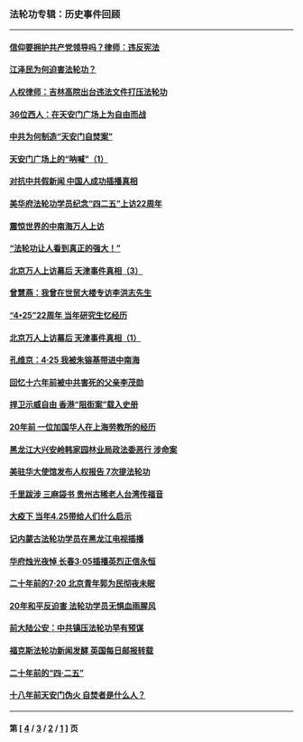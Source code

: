 ### 法轮功专辑：历史事件回顾
---
#### [信仰要拥护共产党领导吗？律师：违反宪法](../../pages/nf5793/n14061325.md?09070430) 
#### [江泽民为何迫害法轮功？](../../pages/nf5793/n13876324.md?09070430) 
#### [人权律师：吉林高院出台违法文件打压法轮功](../../pages/nf5793/n13825665.md?09070430) 
#### [36位西人：在天安门广场上为自由而战](../../pages/nf5793/n13390029.md?09070430) 
#### [中共为何制造“天安门自焚案”](../../pages/nf5793/n13183270.md?09070430) 
#### [天安门广场上的“呐喊”（1）](../../pages/nf5793/n13105277.md?09070430) 
#### [对抗中共假新闻 中国人成功插播真相](../../pages/nf5793/n12910618.md?09070430) 
#### [美华府法轮功学员纪念“四二五”上访22周年](../../pages/nf5793/n12904445.md?09070430) 
#### [震惊世界的中南海万人上访](../../pages/nf5793/n12903976.md?09070430) 
#### [“法轮功让人看到真正的强大！”](../../pages/nf5793/n12903195.md?09070430) 
#### [北京万人上访幕后 天津事件真相（3）](../../pages/nf5793/n12902807.md?09070430) 
#### [曾慧燕：我曾在世贸大楼专访李洪志先生](../../pages/nf5793/n12898729.md?09070430) 
#### [“4•25”22周年 当年研究生忆经历](../../pages/nf5793/n12894152.md?09070430) 
#### [北京万人上访幕后 天津事件真相（1）](../../pages/nf5793/n12885174.md?09070430) 
#### [孔维京：4·25 我被朱镕基带进中南海](../../pages/nf5793/n12864987.md?09070430) 
#### [回忆十六年前被中共害死的父亲李茂勋](../../pages/nf5793/n12880270.md?09070430) 
#### [捍卫示威自由 香港“阻街案”载入史册](../../pages/nf5793/n12811245.md?09070430) 
#### [20年前 一位加国华人在上海劳教所的经历](../../pages/nf5793/n12707932.md?09070430) 
#### [黑龙江大兴安岭韩家园林业局政法委恶行 涉命案](../../pages/nf5793/n12622815.md?09070430) 
#### [美驻华大使馆发布人权报告 7次提法轮功](../../pages/nf5793/n12520541.md?09070430) 
#### [千里跋涉 三麻袋书 贵州古稀老人台湾传福音](../../pages/nf5793/n12198750.md?09070430) 
#### [大疫下 当年4.25带给人们什么启示](../../pages/nf5793/n12058565.md?09070430) 
#### [记内蒙古法轮功学员在黑龙江电视插播](../../pages/nf5793/n11699194.md?09070430) 
#### [华府烛光夜悼 长春3·05插播英烈正信永恒](../../pages/nf5793/n11397432.md?09070430) 
#### [二十年前的7·20 北京青年郭为民彻夜未眠](../../pages/nf5793/n11354195.md?09070430) 
#### [20年和平反迫害 法轮功学员无惧血雨腥风](../../pages/nf5793/n11348279.md?09070430) 
#### [前大陆公安：中共镇压法轮功早有预谋](../../pages/nf5793/n11352168.md?09070430) 
#### [福克斯法轮功新闻发酵  英国每日邮报转载](../../pages/nf5793/n11285952.md?09070430) 
#### [二十年前的“四·二五”](../../pages/nf5793/n11207639.md?09070430) 
#### [十八年前天安门伪火 自焚者是什么人？](../../pages/nf5793/n10996556.md?09070430) 

---
#### 第 [ [4](./4.md?09070430) / [3](./3.md?09070430) / [2](./2.md?09070430) / [1](./1.md?09070430) ] 页
